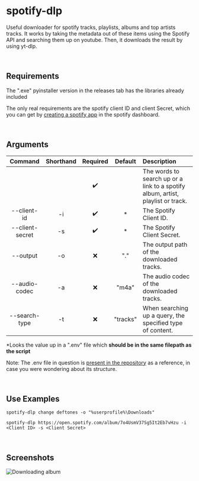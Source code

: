 # spotify-dlp
Useful downloader for spotify tracks, playlists, albums and top artists tracks.
It works by taking the metadata out of these items using the Spotify API and searching them up on youtube.
Then, it downloads the result by using yt-dlp.


&nbsp;
## Requirements
The ".exe" pyinstaller version in the releases tab has the libraries already included

The only real requirements are the spotify client ID and client Secret, which you can get by [creating a spotify app](https://developer.spotify.com/documentation/web-api/concepts/apps) in the spotify dashboard.


&nbsp;
## Arguments
| Command         | Shorthand | Required           | Default  | Description
|:-:              |:-:        |:-:                 |:-:       |:-
|                 |           | :heavy_check_mark: |          | The words to search up or a link to a spotify album, artist, playlist or track.
| --client-id     | -i        | :heavy_check_mark: | *        | The Spotify Client ID.
| --client-secret | -s        | :heavy_check_mark: | *        | The Spotify Client Secret.
| --output        | -o        | :x:                | "."      | The output path of the downloaded tracks.
| --audio-codec   | -a        | :x:                | "m4a"    | The audio codec of the downloaded tracks.
| --search-type   | -t        | :x:                | "tracks" | When searching up a query, the specified type of content.

*Looks the value up in a ".env" file which **should be in the same filepath as the script**

Note: The .env file in question is [present in the repository](.env) as a reference, in case you were wondering about its structure.


&nbsp;
## Use Examples
```
spotify-dlp change deftones -o "%userprofile%\Downloads"
```
```
spotify-dlp https://open.spotify.com/album/7o4UsmV37Sg5It2Eb7vHzu -i <Client ID> -s <Client Secret>
```


&nbsp;
## Screenshots
![Downloading album](https://i.imgur.com/5A51fah.png)
